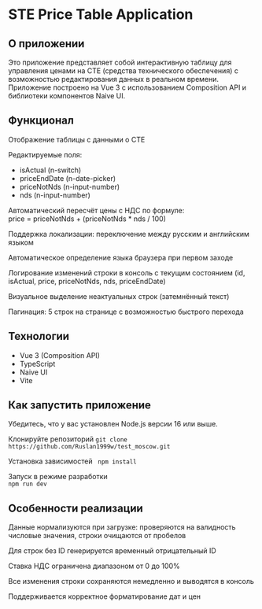 # STE Price Table Application

## О приложении

Это приложение представляет собой интерактивную таблицу для управления ценами на СТЕ (средства технического обеспечения) с возможностью редактирования данных в реальном времени. Приложение построено на Vue 3 с использованием Composition API и библиотеки компонентов Naive UI.

## Функционал

Отображение таблицы с данными о СТЕ

Редактируемые поля:
- isActual (n-switch)
- priceEndDate (n-date-picker)
- priceNotNds (n-input-number)
- nds (n-input-number)

Автоматический пересчёт цены с НДС по формуле:  
price = priceNotNds + (priceNotNds * nds / 100)

Поддержка локализации: переключение между русским и английским языком

Автоматическое определение языка браузера при первом заходе

Логирование изменений строки в консоль с текущим состоянием (id, isActual, price, priceNotNds, nds, priceEndDate)

Визуальное выделение неактуальных строк (затемнённый текст)

Пагинация: 5 строк на странице с возможностью быстрого перехода

## Технологии

- Vue 3 (Composition API)
- TypeScript
- Naive UI
- Vite

## Как запустить приложение

Убедитесь, что у вас установлен Node.js версии 16 или выше.

Клонируйте репозиторий
```git clone https://github.com/Ruslan1999w/test_moscow.git```

Установка зависимостей
``` npm install```

Запуск в режиме разработки  
```npm run dev```

## Особенности реализации

Данные нормализуются при загрузке: проверяются на валидность числовые значения, строки очищаются от пробелов

Для строк без ID генерируется временный отрицательный ID

Ставка НДС ограничена диапазоном от 0 до 100%

Все изменения строки сохраняются немедленно и выводятся в консоль

Поддерживается корректное форматирование дат и цен
